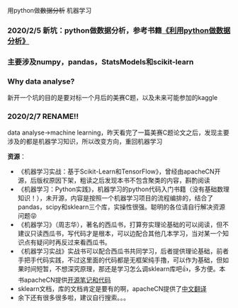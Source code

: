 用python做~~数据分析~~ 机器学习

### 2020/2/5 新坑：python做数据分析，参考书籍[《利用python做数据分析》](https://seancheney.gitbook.io/python-for-data-analysis-2nd/)
### 主要涉及numpy，pandas，StatsModels和scikit-learn
### Why data analyse?
新开一个坑的目的是要对标一个月后的美赛C题，以及未来可能参加的kaggle
### 2020/2/7 RENAME!!
data analyse→machine learning，昨天看完了一篇美赛C题论文之后，发现主要涉及的都是机器学习知识，所以改变方向，重回机器学习

**资源**：
- 《机器学习实战：基于Scikit-Learn和TensorFlow》，曾经由apacheCN开源，后版权原因下架，粗读之后发现本书不包含聚类的内容，斟酌阅读
- 《机器学习：Python实践》，机器学习的python代码入门书籍（没有基础数理知识！），未开源，内容是按照一个机器学习项目的流程编排的，结合了pandas，scipy和sklearn三个库，实操性很强。聪明的各位请自行解决资源问题😝
- 《机器学习》（周志华），著名的西瓜书，打算夯实理论基础的可以阅读，但不建议只读西瓜书，写代码才是根本，可以边配合其他几本学习，当对某一个知识点有疑问时再反过来看西瓜书。
- 《机器学习实战》实战书可以配合西瓜书共同学习，后者提供理论基础，前者手把手代码实践，不过这里面的代码都是无框架纯手撸，可以作为基础，但如果时间短暂，不想深究原理，那还是学习怎么调sklearn库吧👍，多方便。本书apacheCN提供[开源笔记和代码](https://github.com/apachecn/AiLearning)
- sklearn文档，库的文档肯定是要有的啊，apacheCN提供了[中文翻译](https://sklearn.apachecn.org/)
- 余下还有很多很多啦，建议自行搜索。。。